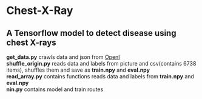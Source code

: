 # Chest-X-Ray
## A Tensorflow model to detect disease using chest X-rays  
**get_data.py** crawls data and json from [OpenI](https://openi.nlm.nih.gov/gridquery.php?q=pneumonias&it=x,xg&sub=x)  
**shuffle_origin.py** reads data and labels from picture and csv(contains 6738 items), shuffles them and save as **train.npy** and **eval.npy**  
**read_array.py** contains functions reads data and labels from **train.npy** and **eval.npy**  
**nin.py** contains model and train routes  
